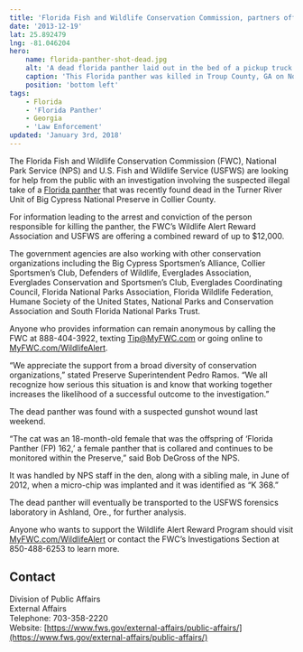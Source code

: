 ```yaml
---
title: 'Florida Fish and Wildlife Conservation Commission, partners offer reward for information about suspicious panther death'
date: '2013-12-19'
lat: 25.892479
lng: -81.046204
hero:
    name: florida-panther-shot-dead.jpg
    alt: 'A dead florida panther laid out in the bed of a pickup truck.'
    caption: 'This Florida panther was killed in Troup County, GA on Nov. 16, 2008. Photo by Georgia DNR.'
    position: 'bottom left'
tags:
    - Florida
    - 'Florida Panther'
    - Georgia
    - 'Law Enforcement'
updated: 'January 3rd, 2018'
---
```


The Florida Fish and Wildlife Conservation Commission (FWC), National Park Service (NPS) and U.S. Fish and Wildlife Service (USFWS) are looking for help from the public with an investigation involving the suspected illegal take of a [Florida panther](/wildlife/mammals/florida-panther) that was recently found dead in the Turner River Unit of Big Cypress National Preserve in Collier County.

For information leading to the arrest and conviction of the person responsible for killing the panther, the FWC’s Wildlife Alert Reward Association and USFWS are offering a combined reward of up to $12,000.

The government agencies are also working with other conservation organizations including the Big Cypress Sportsmen’s Alliance, Collier Sportsmen’s Club, Defenders of Wildlife, Everglades Association, Everglades Conservation and Sportsmen’s Club, Everglades Coordinating Council, Florida National Parks Association, Florida Wildlife Federation, Humane Society of the United States, National Parks and Conservation Association and South Florida National Parks Trust.

Anyone who provides information can remain anonymous by calling the FWC at 888-404-3922, texting [Tip@MyFWC.com](mailto:Tip@MyFWC.com) or going online to [MyFWC.com/WildlifeAlert](http://www.fws.gov/southeast/news/2013/MyFWC.com/WildlifeAlert).

“We appreciate the support from a broad diversity of conservation organizations,” stated Preserve Superintendent Pedro Ramos. “We all recognize how serious this situation is and know that working together increases the likelihood of a successful outcome to the investigation.”

The dead panther was found with a suspected gunshot wound last weekend.

“The cat was an 18-month-old female that was the offspring of ‘Florida Panther (FP) 162,’ a female panther that is collared and continues to be monitored within the Preserve,” said Bob DeGross of the NPS.

It was handled by NPS staff in the den, along with a sibling male, in June of 2012, when a micro-chip was implanted and it was identified as “K 368.”

The dead panther will eventually be transported to the USFWS forensics laboratory in Ashland, Ore., for further analysis.

Anyone who wants to support the Wildlife Alert Reward Program should visit [MyFWC.com/WildlifeAlert](http://myfwc.com/wildlifealert) or contact the FWC’s Investigations Section at 850-488-6253 to learn more.

## Contact

Division of Public Affairs  
External Affairs  
Telephone: 703-358-2220  
Website: [https://www.fws.gov/external-affairs/public-affairs/](https://www.fws.gov/external-affairs/public-affairs/)
